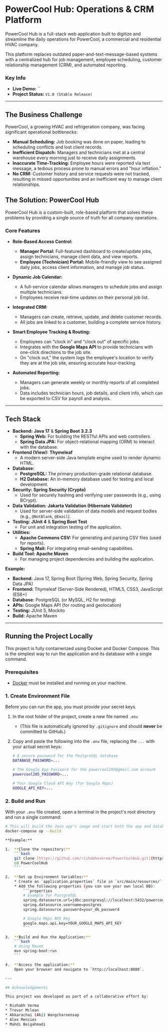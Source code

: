 # PowerCool Hub: Operations & CRM Platform

PowerCool Hub is a full-stack web application built to digitize and streamline the daily operations for PowerCool, a commercial and residential HVAC company.

This platform replaces outdated paper-and-text-message-based systems with a centralized hub for job management, employee scheduling, customer relationship management (CRM), and automated reporting.

### Key Info

* **Live Demo:** ``
* **Project Status:** `V1.0 (Stable Release)`

---

## The Business Challenge

PowerCool, a growing HVAC and refrigeration company, was facing significant operational bottlenecks:

* **Manual Scheduling:** Job booking was done on paper, leading to scheduling conflicts and lost client records.
* **Inefficient Dispatch:** Managers and technicians met at a central warehouse every morning just to receive daily assignments.
* **Inaccurate Time-Tracking:** Employee hours were reported via text message, a tedious process prone to manual errors and "hour inflation."
* **No CRM:** Customer history and service requests were not tracked, resulting in missed opportunities and an inefficient way to manage client relationships.

## The Solution: PowerCool Hub

PowerCool Hub is a custom-built, role-based platform that solves these problems by providing a single source of truth for all company operations.

### Core Features

* **Role-Based Access Control:**
    * **Manager Portal:** Full-featured dashboard to create/update jobs, assign technicians, manage client data, and view reports.
    * **Employee (Technician) Portal:** Mobile-friendly view to see assigned daily jobs, access client information, and manage job status.

* **Dynamic Job Calendar:**
    * A full-service calendar allows managers to schedule jobs and assign multiple technicians.
    * Employees receive real-time updates on their personal job list.

* **Integrated CRM:**
    * Managers can create, retrieve, update, and delete customer records.
    * All jobs are linked to a customer, building a complete service history.

* **Smart Employee Tracking & Routing:**
    * Employees can "clock in" and "clock out" of specific jobs.
    * Integrates with the **Google Maps API** to provide technicians with one-click directions to the job site.
    * On "clock out," the system logs the employee's location to verify they are at the job site, ensuring accurate hour-tracking.

* **Automated Reporting:**
    * Managers can generate weekly or monthly reports of all completed jobs.
    * Data includes technician hours, job details, and client info, which can be exported to CSV for payroll and analysis.

---

## Tech Stack

* **Backend:** **Java 17** & **Spring Boot 3.2.3**
    * **Spring Web:** For building the RESTful APIs and web controllers.
    * **Spring Data JPA:** For object-relational mapping (ORM) to interact with the database.
* **Frontend (View):** **Thymeleaf**
    * A modern server-side Java template engine used to render dynamic HTML.
* **Database:**
    * **PostgreSQL:** The primary production-grade relational database.
    * **H2 Database:** An in-memory database used for testing and local development.
* **Security:** **Spring Security (Crypto)**
    * Used for securely hashing and verifying user passwords (e.g., using BCrypt).
* **Data Validation:** **Jakarta Validation (Hibernate Validator)**
    * Used for server-side validation of data models and request bodies (e.g., `@NotBlank`, `@Email`).
* **Testing:** **JUnit 4** & **Spring Boot Test**
    * For unit and integration testing of the application.
* **Utilities:**
    * **Apache Commons CSV:** For generating and parsing CSV files (used for reports).
    * **Spring Mail:** For integrating email-sending capabilities.
* **Build Tool:** **Apache Maven**
    * For managing project dependencies and building the application.

**Example:**

* **Backend:** Java 17, Spring Boot (Spring Web, Spring Security, Spring Data JPA)
* **Frontend:** Thymeleaf (Server-Side Rendered), HTML5, CSS3, JavaScript (ES6+)
* **Database:** PostgreSQL (or MySQL, H2 for testing)
* **APIs:** Google Maps API (for routing and geolocation)
* **Testing:** JUnit 5, Mockito
* **Build:** Apache Maven

---

## Running the Project Locally

This project is fully containerized using Docker and Docker Compose. This is the simplest way to run the application and its database with a single command.

### Prerequisites

* [Docker](https://www.docker.com/products/docker-desktop/) must be installed and running on your machine.

### 1. Create Environment File

Before you can run the app, you must provide your secret keys.

1.  In the root folder of the project, create a new file named `.env`
    * (This file is automatically ignored by `.gitignore` and should **never** be committed to GitHub.)

2.  Copy and paste the following into the `.env` file, replacing the `...` with your actual secret keys:

    ```bash
    # A secure password for the PostgreSQL database
    DATABASE_PASSWORD=...

    # The Google App Password for the powercool205@gmail.com account
    powercool205_PASSWORD=...

    # Your Google Cloud API Key (for Google Maps)
    GOOGLE_API_KEY=...
    ```

### 2. Build and Run

With your `.env` file created, open a terminal in the project's root directory and run a single command:

```bash
# This will build the Java app's image and start both the app and database containers
docker-compose up --build

**Example:**

1.  **Clone the repository:**
    ```bash
    git clone [https://github.com/rishabhxverma/PowerCoolHub.git](https://github.com/rishabhxverma/PowerCoolHub.git)
    cd PowerCoolHub
    ```

2.  **Set up Environment Variables:**
    * Create an `application.properties` file in `src/main/resources/`.
    * Add the following properties (you can use your own local DB):
        ```properties
        # Example for PostgreSQL
        spring.datasource.url=jdbc:postgresql://localhost:5432/powercool
        spring.datasource.username=postgres
        spring.datasource.password=your_db_password

        # Google Maps API Key
        google.maps.api.key=YOUR_GOOGLE_MAPS_API_KEY
        ```

3.  **Build and Run the Application:**
    ```bash
    # Using Maven
    mvn spring-boot:run
    ```

4.  **Access the application:**
    Open your browser and navigate to `http://localhost:8080`.

---

## Acknowledgements

This project was developed as part of a collaborative effort by:

* Rishabh Verma
* Trevor Mclean
* Akkarachai (Aki) Wangcharoensap
* Alex Menzies
* Mahdi Beigahmadi
